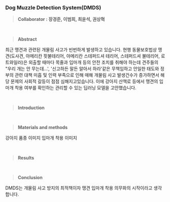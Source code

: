 ### Dog Muzzle Detection System(DMDS)

> **Collaborator : 장경준, 이범희, 최윤석, 권상혁**

<br />

> **Abstract**

최근 맹견과 관련된 개물림 사고가 빈번하게 발생하고 있습니다. 현행 동물보호법상 맹견(도사견, 아메리칸 핏불테리어, 아메리칸 스테퍼드셔 테리어, 스테퍼드셔 불테리어, 로트와일러)은 외출할 때마다 목줄과 입마개 등의 안전 조치를 취해야 하는데 견주들의 "우리 개는 안 무는데...', '신고하든 말든 알아서 하라'같은 무책임하고 안일한 태도와 정부의 관련 대책 미흡 및 인력 부족으로 인해 매해 개물림 사고 발생건수가 증가하면서 해당 문제의 사회적 갈등이 점점 심해지고있습니다. 
이에 강아지 산책로 등에서 맹견의 입마개 착용 여부를 확인하는 관리할 수 있는 딥러닝 모델을 고안했습니다.

<br />

> **Introduction**

<br />

> **Materials and methods**

강아지 품종 이미지
입마개 착용 이미지

<br />

> **Results**

<br />

> **Conclusion**

DMDS는 개물림 사고 방지의 최적책이자 맹견 입마개 착용 의무화의 시작이라고 생각합니다.
